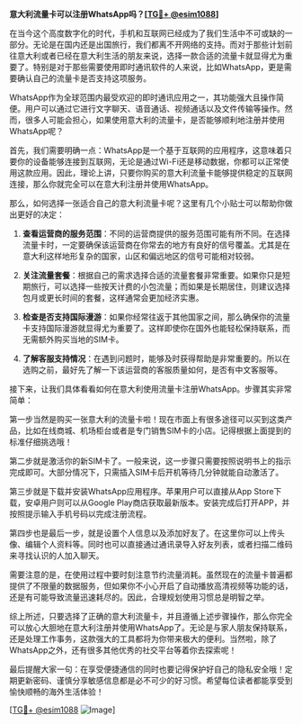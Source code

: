 **意大利流量卡可以注册WhatsApp吗？[[TG💪+ @esim1088](https://t.me/s/esim1088)]**

在当今这个高度数字化的时代，手机和互联网已经成为了我们生活中不可或缺的一部分。无论是在国内还是出国旅行，我们都离不开网络的支持。而对于那些计划前往意大利或者已经在意大利生活的朋友来说，选择一款合适的流量卡就显得尤为重要了。特别是对于那些需要使用即时通讯软件的人来说，比如WhatsApp，更是需要确认自己的流量卡是否支持这项服务。

WhatsApp作为全球范围内最受欢迎的即时通讯应用之一，其功能强大且操作简便。用户可以通过它进行文字聊天、语音通话、视频通话以及文件传输等操作。然而，很多人可能会担心，如果使用意大利的流量卡，是否能够顺利地注册并使用WhatsApp呢？

首先，我们需要明确一点：WhatsApp是一个基于互联网的应用程序，这意味着只要你的设备能够连接到互联网，无论是通过Wi-Fi还是移动数据，你都可以正常使用这款应用。因此，理论上讲，只要你购买的意大利流量卡能够提供稳定的互联网连接，那么你就完全可以在意大利注册并使用WhatsApp。

那么，如何选择一张适合自己的意大利流量卡呢？这里有几个小贴士可以帮助你做出更好的决定：

1. **查看运营商的服务范围**：不同的运营商提供的服务范围可能有所不同。在选择流量卡时，一定要确保该运营商在你常去的地方有良好的信号覆盖。尤其是在意大利这样地形复杂的国家，山区和偏远地区的信号可能相对较弱。

2. **关注流量套餐**：根据自己的需求选择合适的流量套餐非常重要。如果你只是短期旅行，可以选择一些按天计费的小包流量；而如果是长期居住，则建议选择包月或更长时间的套餐，这样通常会更加经济实惠。

3. **检查是否支持国际漫游**：如果你经常往返于其他国家之间，那么确保你的流量卡支持国际漫游就显得尤为重要了。这样即使你在国外也能轻松保持联系，而无需额外购买当地的SIM卡。

4. **了解客服支持情况**：在遇到问题时，能够及时获得帮助是非常重要的。所以在选购之前，最好先了解一下该运营商的客服质量如何，是否有中文客服等。

接下来，让我们具体看看如何在意大利使用流量卡注册WhatsApp。步骤其实非常简单：

第一步当然是购买一张意大利的流量卡啦！现在市面上有很多途径可以买到这类产品，比如在线商城、机场柜台或者是专门销售SIM卡的小店。记得根据上面提到的标准仔细挑选哦！

第二步就是激活你的新SIM卡了。一般来说，这一步骤只需要按照说明书上的指示完成即可。大部分情况下，只需插入SIM卡后开机等待几分钟就能自动激活了。

第三步就是下载并安装WhatsApp应用程序。苹果用户可以直接从App Store下载，安卓用户则可以从Google Play商店获取最新版本。安装完成后打开APP，并按照提示输入手机号码以完成注册流程。

第四步也是最后一步，就是设置个人信息以及添加好友了。在这里你可以上传头像、编辑个人资料等。同时也可以直接通过通讯录导入好友列表，或者扫描二维码来寻找认识的人加入聊天。

需要注意的是，在使用过程中要时刻注意节约流量消耗。虽然现在的流量卡普遍都提供了不限量的数据服务，但如果你不小心开启了自动播放高清视频等功能的话，还是有可能导致流量迅速耗尽的。因此，合理规划使用习惯总是明智之举。

综上所述，只要选择了正确的意大利流量卡，并且遵循上述步骤操作，那么你完全可以放心大胆地在意大利注册并使用WhatsApp了。无论是与家人朋友保持联系，还是处理工作事务，这款强大的工具都将为你带来极大的便利。当然啦，除了WhatsApp之外，还有很多其他优秀的社交平台等着你去探索呢！

最后提醒大家一句：在享受便捷通信的同时也要记得保护好自己的隐私安全哦！定期更新密码、谨慎分享敏感信息都是必不可少的好习惯。希望每位读者都能享受到愉快顺畅的海外生活体验！

[[TG💪+ @esim1088](https://t.me/s/esim1088) ![Image](https://i.postimg.cc/4NQfJmqS/Snipaste-2025-05-13-00-14-12.png)]